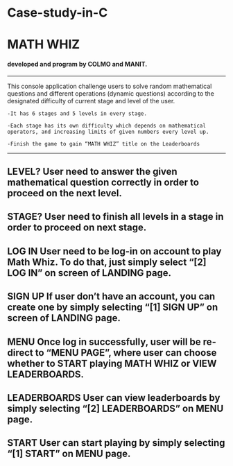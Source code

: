 # Case-study-in-C
<h1>MATH WHIZ</h1>
<h4>developed and program by COLMO and MANIT.</h4>

-----
<ABOUT>
    This console application challenge users to solve random mathematical questions and different operations (dynamic questions) according to the designated difficulty of current stage and level of the user. 

    -It has 6 stages and 5 levels in every stage. 

    -Each stage has its own difficulty which depends on mathematical operators, and increasing limits of given numbers every level up.

    -Finish the game to gain “MATH WHIZ” title on the Leaderboards
----
LEVEL?
    User need to answer the given mathematical question correctly in order to proceed on the next level.
----
STAGE?
    User need to finish all levels in a stage in order to proceed on next stage.
----
LOG IN
    User need to be log-in on account to play Math Whiz. To do that, just simply select “[2] LOG IN” on screen of LANDING page.
----
SIGN UP
    If user don’t have an account, you can create one by simply selecting “[1] SIGN UP” on screen of LANDING page.
----
MENU
    Once log in successfully, user will be re-direct to “MENU PAGE”, where user can choose whether to START playing MATH WHIZ or VIEW LEADERBOARDS.
----
LEADERBOARDS
    User can view leaderboards by simply selecting
    “[2] LEADERBOARDS” on MENU page.
----
START
    User can start playing by simply selecting “[1] START” on
    MENU page.
----